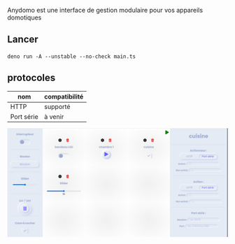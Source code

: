 
Anydomo est une interface de gestion modulaire pour vos appareils domotiques

## Lancer

    deno run -A --unstable --no-check main.ts 

## protocoles

 |nom                          |compatibilité                  |
-------------------------------|-----------------------------|
| HTTP           | supporté         |
 |Port série          |à venir          |

 <img src="./asset/image/anydomo.png">
